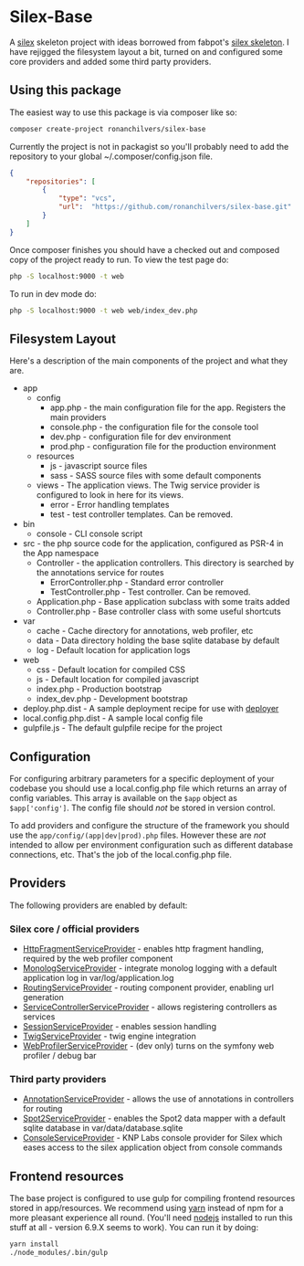 # Silex-Base

A [silex] skeleton project with ideas borrowed from fabpot's [silex skeleton]. I have rejigged the filesystem layout a bit, turned on and configured some core providers and added some third party providers.

## Using this package

The easiest way to use this package is via composer like so:

```bash
composer create-project ronanchilvers/silex-base
```

Currently the project is not in packagist so you'll probably need to add the repository to your global ~/.composer/config.json file.

```json
{
    "repositories": [
        {
            "type": "vcs",
            "url":  "https://github.com/ronanchilvers/silex-base.git"
        }
    ]
}
```

Once composer finishes you should have a checked out and composed copy of the project ready to run. To view the test page do:

```bash
php -S localhost:9000 -t web
```

To run in dev mode do:

```bash
php -S localhost:9000 -t web web/index_dev.php
```

## Filesystem Layout

Here's a description of the main components of the project and what they are.

- app
    - config
        - app.php - the main configuration file for the app. Registers the main providers
        - console.php - the configuration file for the console tool
        - dev.php - configuration file for dev environment
        - prod.php - configuration file for the production environment
    - resources
        - js - javascript source files
        - sass - SASS source files with some default components
    - views - The application views. The Twig service provider is configured to look in here for its views.
        - error - Error handling templates
        - test - test controller templates. Can be removed.
- bin
    - console - CLI console script
- src - the php source code for the application, configured as PSR-4 in the App namespace
    - Controller - the application controllers. This directory is searched by the annotations service for routes
        - ErrorController.php - Standard error controller
        - TestController.php - Test controller. Can be removed.
    - Application.php - Base application subclass with some traits added
    - Controller.php - Base controller class with some useful shortcuts
- var
    - cache - Cache directory for annotations, web profiler, etc
    - data - Data directory holding the base sqlite database by default
    - log - Default location for application logs
- web
    - css - Default location for compiled CSS
    - js - Default location for compiled javascript
    - index.php - Production bootstrap
    - index_dev.php - Development bootstrap
- deploy.php.dist - A sample deployment recipe for use with [deployer]
- local.config.php.dist - A sample local config file
- gulpfile.js - The default gulpfile recipe for the project

## Configuration

For configuring arbitrary parameters for a specific deployment of your codebase you should use a local.config.php file which returns an array of config variables. This array is available on the ```$app``` object as ```$app['config']```. The config file should *not* be stored in version control.

To add providers and configure the structure of the framework you should use the ```app/config/(app|dev|prod).php``` files. However these are *not* intended to allow per environment configuration such as different database connections, etc. That's the job of the local.config.php file.

## Providers

The following providers are enabled by default:

### Silex core / official providers

 - [HttpFragmentServiceProvider] - enables http fragment handling, required by the web profiler component
 - [MonologServiceProvider] - integrate monolog logging with a default application log in var/log/application.log
 - [RoutingServiceProvider] - routing component provider, enabling url generation
 - [ServiceControllerServiceProvider] - allows registering controllers as services
 - [SessionServiceProvider] - enables session handling
 - [TwigServiceProvider] - twig engine integration
 - [WebProfilerServiceProvider] - (dev only) turns on the symfony web profiler / debug bar

### Third party providers

 - [AnnotationServiceProvider] - allows the use of annotations in controllers for routing
 - [Spot2ServiceProvider] - enables the Spot2 data mapper with a default sqlite database in var/data/database.sqlite
 - [ConsoleServiceProvider] - KNP Labs console provider for Silex which eases access to the silex application object from console commands

## Frontend resources

The base project is configured to use gulp for compiling frontend resources stored in app/resources. We recommend using [yarn] instead of npm for a more pleasant experience all round. (You'll need [nodejs] installed to run this stuff at all - version 6.9.X seems to work). You can run it by doing:

```bash
yarn install
./node_modules/.bin/gulp
```

[silex]: https://github.com/silexphp/Silex
[silex skeleton]: https://github.com/silexphp/Silex-Skeleton
[ServiceControllerServiceProvider]: https://silex.sensiolabs.org/doc/2.0/providers/service_controller.html
[RoutingServiceProvider]: https://github.com/silexphp/Silex-Providers/blob/master/RoutingServiceProvider.php
[HttpFragmentServiceProvider]: https://silex.sensiolabs.org/doc/2.0/providers/http_fragment.html
[MonologServiceProvider]: https://silex.sensiolabs.org/doc/2.0/providers/monolog.html
[TwigServiceProvider]: https://silex.sensiolabs.org/doc/2.0/providers/twig.html
[AnnotationServiceProvider]: https://github.com/danadesrosiers/silex-annotation-provider
[Spot2ServiceProvider]: https://github.com/ronanchilvers/silex-spot2-provider
[WebProfilerServiceProvider]: https://github.com/silexphp/Silex-WebProfiler
[SessionServiceProvider]: https://silex.symfony.com/doc/2.0/providers/session.html
[ConsoleServiceProvider]: https://github.com/KnpLabs/ConsoleServiceProvider
[yarn]: https://yarnpkg.com
[nodejs]: https://nodejs.org
[deployer]: https://deployer.org

